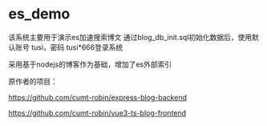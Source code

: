 # es_demo
该系统主要用于演示es加速搜索博文
通过blog_db_init.sql初始化数据后，使用默认账号 tusi，密码 tusi*666登录系统

采用基于nodejs的博客作为基础，增加了es外部索引

原作者的项目：

https://github.com/cumt-robin/express-blog-backend

https://github.com/cumt-robin/vue3-ts-blog-frontend